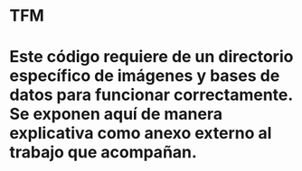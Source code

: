 # TFM
# Este código requiere de un directorio específico de imágenes y bases de datos para funcionar correctamente. Se exponen aquí de manera explicativa como anexo externo al trabajo que acompañan.
